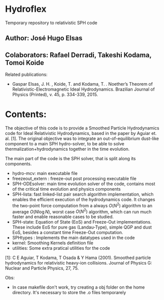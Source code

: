 # Hydroflex
Temporary repository to relativistic SPH code

## Author: José Hugo Elsas
## Colaborators: Rafael Derradi, Takeshi Kodama, Tomoi Koide

Related publications: 
   - Gaspar Elsas, J. H. , Koide, T. and Kodama, T. . Noether’s Theorem of Relativistic-Electromagnetic
Ideal Hydrodynamics. Brazilian Journal of Physics (Printed), v. 45, p. 334-339, 2015.

# Contents: 

The objective of this code is to provide a Smoothed Particle Hydrodynamics code for Ideal Relativistic Hydrodynamics, based in the paper by Aguiar et. al. [1]. The original objective was to integrate an out-of-equilibrium dust-like component to a main SPH hydro-solver, to be able to solve thermalization+hydrodynamics together in the time evolution. 

The main part of the code is the SPH solver, that is split along its components.

- hydro-mcv: main executable file
- freezeout_extern : freeze-out post processing executable file
- SPH-ODEsolver: main time evolution solver of the code, contains most of the critical time evolution and physics components
- SPH-lista: fast linked-list pair search algorithm implementation, which enables the efficient execution of the hydrodynamics code. It changes the two-point force computation from a always $O(N^2)$ algorithm to an average $O(N \log N)$, worst case $O(N^2)$ algorithm, which can run much faster and enable reasonable cases to be studied.
- SPH-state: Equation of State (EoS) and Freeze-Out implementations. These include EoS for pure gas (Landau-Type), simple QGP and dust EoS, besides a constant time Freeze-Out computation. 
- SPHtypes : Implements the main datatypes used in the code
- kernel: Smoothing Kernels definition file
- utilities: Some extra pratical utilities for the code

[1]: C E Aguiar, T Kodama, T Osada & Y Hama (2001). Smoothed particle hydrodynamics for relativistic heavy-ion collisions. Journal of Physics G: Nuclear and Particle Physics, 27, 75.

Obs:

- In case makefile don't work, try creating a obj folder on the home directory. It's necessary to store the .o files temporarely
